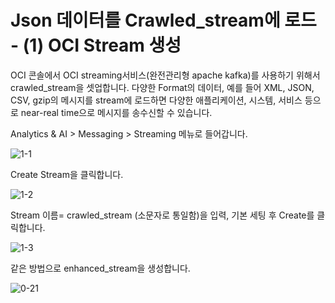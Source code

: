 # Json 데이터를 Crawled_stream에 로드 - (1) OCI Stream 생성

OCI 콘솔에서 OCI streaming서비스(완전관리형 apache kafka)를 사용하기 위해서  crawled_stream을 셋업합니다.  다양한 Format의 데이터, 예를 들어 XML, JSON, CSV, gzip의 메시지를 stream에 로드하면 다양한 애플리케이션, 시스템, 서비스 등으로 near-real time으로 메시지를 송수신할 수 있습니다.


Analytics & AI > Messaging > Streaming 메뉴로 들어갑니다.

![1-1](https://github.com/oraclekr-data-platform/ODWS-S01-OCI-data-pipeline/assets/150219167/96e5d496-6345-4766-9923-78a5535dd3b9)


Create Stream을 클릭합니다.     

![1-2](https://github.com/oraclekr-data-platform/ODWS-S01-OCI-data-pipeline/assets/150219167/fa86dca9-068f-4161-a2fa-529a73067df8)

Stream 이름= crawled_stream (소문자로 통일함)을 입력, 기본 세팅 후 Create를 클릭합니다.


![1-3](https://github.com/oraclekr-data-platform/ODWS-S01-OCI-data-pipeline/assets/150219167/b2e4c419-5d36-4104-afa7-2c9037d6aa2b)


같은 방법으로 enhanced_stream을 생성합니다.

![0-21](https://github.com/oraclekr-data-platform/ODWS-S01-OCI-data-pipeline/assets/150219167/4bc20c4c-cc17-4d6a-a03e-d8ef3c756908)
